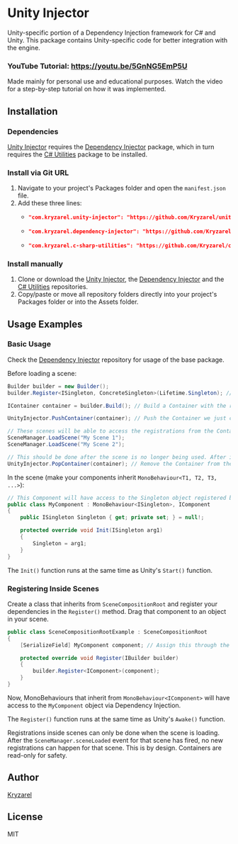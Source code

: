 # Unity Injector

Unity-specific portion of a Dependency Injection framework for C# and Unity. This package contains Unity-specific code for better integration with the engine.

### YouTube Tutorial: https://youtu.be/5GnNG5EmP5U

Made mainly for personal use and educational purposes. Watch the video for a step-by-step tutorial on how it was implemented.

## Installation

### Dependencies

[Unity Injector](https://github.com/Kryzarel/unity-injector) requires the [Dependency Injector](https://github.com/Kryzarel/dependency-injector) package, which in turn requires the [C# Utilities](https://github.com/Kryzarel/c-sharp-utilities) package to be installed.

### Install via Git URL

1. Navigate to your project's Packages folder and open the `manifest.json` file.
2. Add these three lines:
	-	```json
		"com.kryzarel.unity-injector": "https://github.com/Kryzarel/unity-injector.git",
		```
	-	```json
		"com.kryzarel.dependency-injector": "https://github.com/Kryzarel/dependency-injector.git",
		```
	-	```json
		"com.kryzarel.c-sharp-utilities": "https://github.com/Kryzarel/c-sharp-utilities.git",
		```

### Install manually

1. Clone or download the [Unity Injector](https://github.com/Kryzarel/unity-injector), the [Dependency Injector](https://github.com/Kryzarel/dependency-injector) and the [C# Utilities](https://github.com/Kryzarel/c-sharp-utilities) repositories.
2. Copy/paste or move all repository folders directly into your project's Packages folder or into the Assets folder.

## Usage Examples

### Basic Usage

Check the [Dependency Injector](https://github.com/Kryzarel/dependency-injector) repository for usage of the base package.

Before loading a scene:
```csharp
Builder builder = new Builder();
builder.Register<ISingleton, ConcreteSingleton>(Lifetime.Singleton); // Singleton registration (only 1 instance per registration will exist)

IContainer container = builder.Build(); // Build a Container with the registrations. The created Container's registrations are read-only

UnityInjector.PushContainer(container); // Push the Container we just created to UnityInjector's "container stack"

// These scenes will be able to access the registrations from the Container we just pushed
SceneManager.LoadScene("My Scene 1");
SceneManager.LoadScene("My Scene 2");

// This should be done after the scene is no longer being used. After it's unloaded. It's shown here for illustration purposes only:
UnityInjector.PopContainer(container); // Remove the Container from the "container stack"
```

In the scene (make your components inherit `MonoBehaviour<T1, T2, T3, ...>`):
```csharp
// This Component will have access to the Singleton object registered before loading the scene
public class MyComponent : MonoBehaviour<ISingleton>, IComponent
{
	public ISingleton Singleton { get; private set; } = null!;

	protected override void Init(ISingleton arg1)
	{
		Singleton = arg1;
	}
}
```
The `Init()` function runs at the same time as Unity's `Start()` function.

### Registering Inside Scenes

Create a class that inherits from `SceneCompositionRoot` and register your dependencies in the `Register()` method. Drag that component to an object in your scene.
```csharp
public class SceneCompositionRootExample : SceneCompositionRoot
{
	[SerializeField] MyComponent component; // Assign this through the inspector

	protected override void Register(IBuilder builder)
	{
		builder.Register<IComponent>(component);
	}
}
```
Now, MonoBehaviours that inherit from `MonoBehaviour<IComponent>` will have access to the `MyComponent` object via Dependency Injection.

The `Register()` function runs at the same time as Unity's `Awake()` function.

Registrations inside scenes can only be done when the scene is loading. After the `SceneManager.sceneLoaded` event for that scene has fired, no new registrations can happen for that scene. This is by design. Containers are read-only for safety.

## Author

[Kryzarel](https://www.youtube.com/@Kryzarel)

## License

MIT